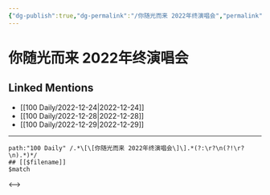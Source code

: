 ```yaml
---
{"dg-publish":true,"dg-permalink":"/你随光而来 2022年终演唱会","permalink":"/你随光而来 2022年终演唱会/"}
---
```


# 你随光而来 2022年终演唱会

## Linked Mentions
- [[100 Daily/2022-12-24\|2022-12-24]]
- [[100 Daily/2022-12-28\|2022-12-28]]
- [[100 Daily/2022-12-29\|2022-12-29]]


---

```expander
path:"100 Daily" /.*\[\[你随光而来 2022年终演唱会\]\].*(?:\r?\n(?!\r?\n).*)*/
## [[$filename]]
$match
```

<-->